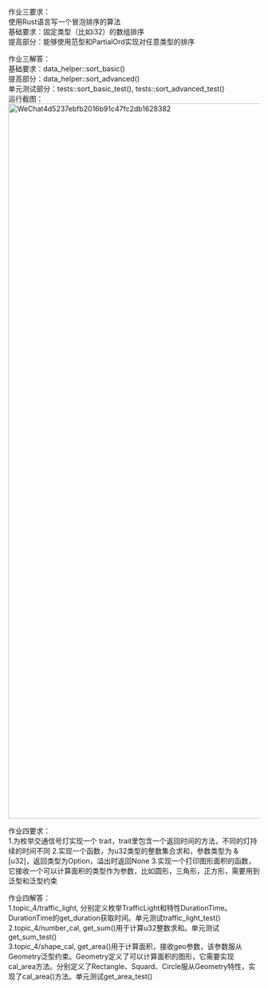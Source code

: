 作业三要求：  
使用Rust语言写一个冒泡排序的算法  
基础要求：固定类型（比如i32）的数组排序  
提高部分：能够使用范型和PartialOrd实现对任意类型的排序  

作业三解答：  
基础要求：data_helper::sort_basic()  
提高部分：data_helper::sort_advanced()  
单元测试部分：tests::sort_basic_test(), tests::sort_advanced_test()  
运行截图：  
<img width="1430" alt="WeChat4d5237ebfb2016b91c47fc2db1628382" src="https://github.com/lihuineo/OneBlockSubstrateCourse/assets/161575076/631d826e-a9a0-497a-b469-369ecbbc2ac8">

作业四要求：  
1.为枚举交通信号灯实现一个 trait，trait里包含一个返回时间的方法，不同的灯持续的时间不同
2.实现一个函数，为u32类型的整数集合求和，参数类型为 &[u32]，返回类型为Option，溢出时返回None
3.实现一个打印图形面积的函数，它接收一个可以计算面积的类型作为参数，比如圆形，三角形，正方形，需要用到泛型和泛型约束

作业四解答：  
1.topic_4/traffic_light, 分别定义枚举TrafficLight和特性DurationTime。DurationTime的get_duration获取时间。单元测试traffic_light_test()  
2.topic_4/number_cal, get_sum()用于计算u32整数求和。单元测试get_sum_test()  
3.topic_4/shape_cal, get_area()用于计算面积，接收geo参数，该参数服从Geometry泛型约束。Geometry定义了可以计算面积的图形，它需要实现cal_area方法。分别定义了Rectangle、Squard、Circle服从Geometry特性，实现了cal_area()方法。单元测试get_area_test()  
